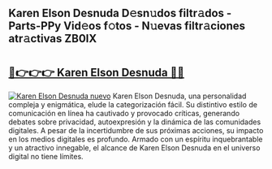 ## Karen Elson Desnuda D𝚎sn𝚞dos filtr𝚊dos - Parts-PPy Vid𝚎os f𝚘tos - N𝚞evas filtr𝚊ciones atr𝚊ctivas ZB0IX

# <h2><a href="http://mb8g9v.tromn.icu/?c=Karen+Elson+Desnuda">🔗👉👉👉 Karen Elson Desnuda 🔗🔗</a></h2>

[![Karen Elson Desnuda nuevo](https://i.imgur.com/pEAQMta.gif)](http://mb8g9v.tromn.icu/?c=Karen+Elson+Desnuda)
Karen Elson Desnuda, una personalidad compleja y enigmática, elude la categorización fácil. Su distintivo estilo de comunicación en línea ha cautivado y provocado críticas, generando debates sobre privacidad, autoexpresión y la dinámica de las comunidades digitales. A pesar de la incertidumbre de sus próximas acciones, su impacto en los medios digitales es profundo. Armado con un espíritu inquebrantable y un atractivo innegable, el alcance de Karen Elson Desnuda en el universo digital no tiene límites.
